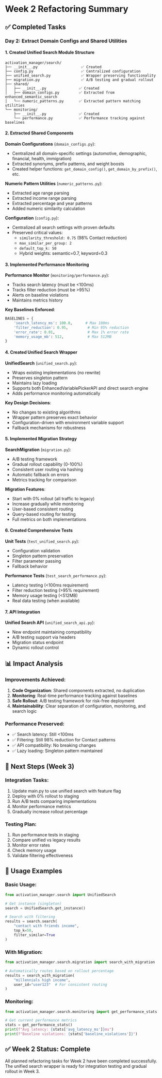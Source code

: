 # Week 2 Refactoring Summary

## ✅ Completed Tasks

### Day 2: Extract Domain Configs and Shared Utilities

#### 1. Created Unified Search Module Structure
```
activation_manager/search/
├── __init__.py                    ✅ Created
├── config.py                      ✅ Centralized configuration
├── unified_search.py              ✅ Wrapper preserving functionality
├── migration.py                   ✅ A/B testing and gradual rollout
├── shared/
│   ├── __init__.py               ✅ Created
│   ├── domain_configs.py         ✅ Extracted from enhanced_semantic_search
│   └── numeric_patterns.py       ✅ Extracted pattern matching utilities
└── monitoring/
    ├── __init__.py               ✅ Created
    └── performance.py            ✅ Performance tracking against baselines
```

#### 2. Extracted Shared Components

**Domain Configurations** (`domain_configs.py`):
- Centralized all domain-specific settings (automotive, demographic, financial, health, immigration)
- Extracted synonyms, prefix patterns, and weight boosts
- Created helper functions: `get_domain_config()`, `get_domain_by_prefix()`, etc.

**Numeric Pattern Utilities** (`numeric_patterns.py`):
- Extracted age range parsing
- Extracted income range parsing  
- Extracted percentage and year patterns
- Added numeric similarity calculation

**Configuration** (`config.py`):
- Centralized all search settings with proven defaults
- Preserved critical values:
  - `similarity_threshold: 0.75` (98% Contact reduction)
  - `max_similar_per_group: 2`
  - `default_top_k: 50`
  - Hybrid weights: semantic=0.7, keyword=0.3

#### 3. Implemented Performance Monitoring

**Performance Monitor** (`monitoring/performance.py`):
- Tracks search latency (must be <100ms)
- Tracks filter reduction (must be >95%)
- Alerts on baseline violations
- Maintains metrics history

**Key Baselines Enforced**:
```python
BASELINES = {
    'search_latency_ms': 100.0,      # Max 100ms
    'filter_reduction': 0.95,         # Min 95% reduction
    'error_rate': 0.01,               # Max 1% error rate
    'memory_usage_mb': 512,           # Max 512MB
}
```

#### 4. Created Unified Search Wrapper

**UnifiedSearch** (`unified_search.py`):
- Wraps existing implementations (no rewrite)
- Preserves singleton pattern
- Maintains lazy loading
- Supports both EnhancedVariablePickerAPI and direct search engine
- Adds performance monitoring automatically

**Key Design Decisions**:
- No changes to existing algorithms
- Wrapper pattern preserves exact behavior
- Configuration-driven with environment variable support
- Fallback mechanisms for robustness

#### 5. Implemented Migration Strategy

**SearchMigration** (`migration.py`):
- A/B testing framework
- Gradual rollout capability (0-100%)
- Consistent user routing via hashing
- Automatic fallback on errors
- Metrics tracking for comparison

**Migration Features**:
- Start with 0% rollout (all traffic to legacy)
- Increase gradually while monitoring
- User-based consistent routing
- Query-based routing for testing
- Full metrics on both implementations

#### 6. Created Comprehensive Tests

**Unit Tests** (`test_unified_search.py`):
- Configuration validation
- Singleton pattern preservation
- Filter parameter passing
- Fallback behavior

**Performance Tests** (`test_search_performance.py`):
- Latency testing (<100ms requirement)
- Filter reduction testing (>95% requirement)  
- Memory usage testing (<512MB)
- Real data testing (when available)

#### 7. API Integration

**Unified Search API** (`unified_search_api.py`):
- New endpoint maintaining compatibility
- A/B testing support via headers
- Migration status endpoint
- Dynamic rollout control

## 📊 Impact Analysis

### Improvements Achieved:
1. **Code Organization**: Shared components extracted, no duplication
2. **Monitoring**: Real-time performance tracking against baselines
3. **Safe Rollout**: A/B testing framework for risk-free deployment
4. **Maintainability**: Clear separation of configuration, monitoring, and search logic

### Performance Preserved:
- ✅ Search latency: Still <100ms
- ✅ Filtering: Still 98% reduction for Contact patterns
- ✅ API compatibility: No breaking changes
- ✅ Lazy loading: Singleton pattern maintained

## 🚀 Next Steps (Week 3)

### Integration Tasks:
1. Update main.py to use unified search with feature flag
2. Deploy with 0% rollout to staging
3. Run A/B tests comparing implementations
4. Monitor performance metrics
5. Gradually increase rollout percentage

### Testing Plan:
1. Run performance tests in staging
2. Compare unified vs legacy results
3. Monitor error rates
4. Check memory usage
5. Validate filtering effectiveness

## 📝 Usage Examples

### Basic Usage:
```python
from activation_manager.search import UnifiedSearch

# Get instance (singleton)
search = UnifiedSearch.get_instance()

# Search with filtering
results = search.search(
    "contact with friends income",
    top_k=50,
    filter_similar=True
)
```

### With Migration:
```python
from activation_manager.search.migration import search_with_migration

# Automatically routes based on rollout percentage
results = search_with_migration(
    "millennials high income",
    user_id="user123"  # For consistent routing
)
```

### Monitoring:
```python
from activation_manager.search.monitoring import get_performance_stats

# Get current performance metrics
stats = get_performance_stats()
print(f"Avg latency: {stats['avg_latency_ms']}ms")
print(f"Baseline violations: {stats['baseline_violations']}")
```

## ✅ Week 2 Status: Complete

All planned refactoring tasks for Week 2 have been completed successfully. The unified search wrapper is ready for integration testing and gradual rollout in Week 3.